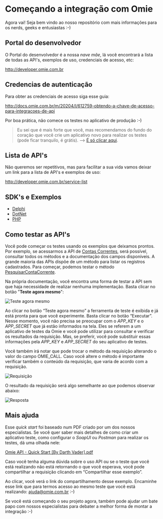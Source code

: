 
# Começando a integração com Omie

Agora vai! Seja bem vindo ao nosso repositório com mais informações para os nerds, geeks e entusiastas :-)

## Portal do desenvolvedor

O Portal do desenvolvedor é a nossa *nave mãe*, lá você encontrará a lista de todas as API's, exemplos de uso, credenciais de acesso, etc:

http://developer.omie.com.br

## Credencias de autenticação

Para obter as credenciais de acesso siga esse guia:

http://docs.omie.com.br/m/20204/l/612759-obtendo-a-chave-de-acesso-para-integracoes-de-api

Por boa prática, não comece os testes no aplicativo de produção :-)

> Eu sei que é mais forte que você, mas recomendamos do fundo do coração
> que você crie um aplicativo novo para realizar os testes (pode ficar
> tranquilo, é grátis). --> [É só clicar aqui](https://app.omie.com.br/trial).

## Lista de API's

Não queremos ser repetitivos, mas para facilitar a sua vida vamos deixar um link para a lista de API's e exemplos de uso:

http://developer.omie.com.br/service-list

## SDK's e Exemplos

 - [Delphi](https://github.com/omiexperience/api-examples/tree/master/delphi)
 - [DotNet](https://github.com/omiexperience/api-examples/tree/master/dotnet)
 - [PHP](https://github.com/omiexperience/api-examples/tree/master/php)

## Como testar as API's

Você pode começar os testes usando os exemplos que deixamos prontos. Por exemplo, se acessarmos a API de [Contas Correntes](https://app.omie.com.br/api/v1/geral/contacorrente/), será possível, consultar todos os métodos e a documentação dos campos disponíveis. A grande maioria das APIs dispõe de um método para listar os registros cadastrados. Para começar, podemos testar o método [PesquisarContaCorrente](https://app.omie.com.br/api/v1/geral/contacorrente/#PesquisarContaCorrente).

Na própria documentação, você encontra uma forma de testar a API sem que haja necessidade de realizar nenhuma implementação. Basta clicar no botão "**Teste agora mesmo**":

![Teste agora mesmo](https://github.com/omiexperience/api-examples/raw/master/help-assets/api-call-start.png)

Ao clicar no botão “Teste agora mesmo” a ferramenta de teste é exibida e já está pronta para que você experimente. Basta clicar no botão “Executar”. Nesse momento, você não precisa se preocupar com o *APP_KEY* e o *APP_SECRET* que já estão informados na tela. Eles se referem a um aplicativo de testes da Omie e você pode utilizar para consultar e verificar os resultados da requisição. Mas, se preferir, você pode substituir essas informações pela *APP_KEY* e *APP_SECRET* do seu aplicativo de testes.

Você também irá notar que pode trocar o método da requisição alterando o valor do campo OMIE_CALL. Caso você altere o método é importante verificar também o conteúdo da requisição, que varia de acordo com a requisição. 

![Requisição](https://github.com/omiexperience/api-examples/raw/master/help-assets/api-call-request.png)

O resultado da requisição será algo semelhante ao que podemos observar abaixo: 

![Resposta](https://github.com/omiexperience/api-examples/raw/master/help-assets/api-call-response.png)

## Mais ajuda

Esse *quick start* foi baseado num PDF criado por um dos nossos especialistas. Se você quer saber mais detalhes de como criar um aplicativo teste, como configurar o *SoapUI* ou *Postman* para realizar os testes, dá uma olhada nele:

[Omie API - Quick Start [By Darth Vader].pdf](https://github.com/omiexperience/api-examples/blob/master/help-assets/api-quick-start.pdf)

Caso você tenha alguma dúvida sobre o uso API ou se o teste que você está realizando não está retornando o que você esperava, você pode compartilhar a requisição clicando em “Compartilhar esse exemplo”. 

Ao clicar, você verá o link do compartilhamento desse exemplo. Encaminhe esse link que para termos acesso ao mesmo teste que você está realizando: ajuda@omie.com.br :-)

Se você está começando o seu projeto agora, também pode ajudar um bate papo com nossos especialistas para debater a melhor forma de montar a integração :-)
